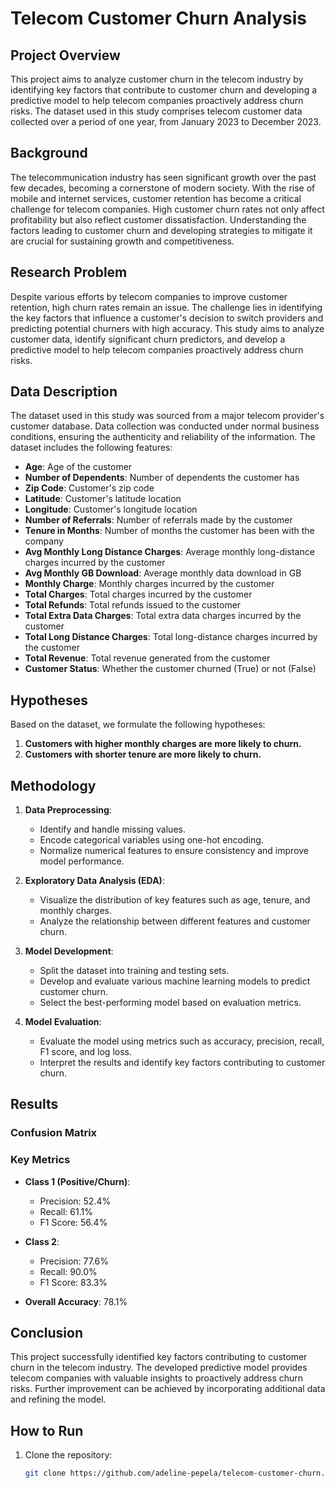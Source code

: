 # Telecom Customer Churn Analysis

## Project Overview

This project aims to analyze customer churn in the telecom industry by identifying key factors that contribute to customer churn and developing a predictive model to help telecom companies proactively address churn risks. The dataset used in this study comprises telecom customer data collected over a period of one year, from January 2023 to December 2023.

## Background

The telecommunication industry has seen significant growth over the past few decades, becoming a cornerstone of modern society. With the rise of mobile and internet services, customer retention has become a critical challenge for telecom companies. High customer churn rates not only affect profitability but also reflect customer dissatisfaction. Understanding the factors leading to customer churn and developing strategies to mitigate it are crucial for sustaining growth and competitiveness.

## Research Problem

Despite various efforts by telecom companies to improve customer retention, high churn rates remain an issue. The challenge lies in identifying the key factors that influence a customer's decision to switch providers and predicting potential churners with high accuracy. This study aims to analyze customer data, identify significant churn predictors, and develop a predictive model to help telecom companies proactively address churn risks.

## Data Description

The dataset used in this study was sourced from a major telecom provider's customer database. Data collection was conducted under normal business conditions, ensuring the authenticity and reliability of the information. The dataset includes the following features:

- **Age**: Age of the customer
- **Number of Dependents**: Number of dependents the customer has
- **Zip Code**: Customer's zip code
- **Latitude**: Customer's latitude location
- **Longitude**: Customer's longitude location
- **Number of Referrals**: Number of referrals made by the customer
- **Tenure in Months**: Number of months the customer has been with the company
- **Avg Monthly Long Distance Charges**: Average monthly long-distance charges incurred by the customer
- **Avg Monthly GB Download**: Average monthly data download in GB
- **Monthly Charge**: Monthly charges incurred by the customer
- **Total Charges**: Total charges incurred by the customer
- **Total Refunds**: Total refunds issued to the customer
- **Total Extra Data Charges**: Total extra data charges incurred by the customer
- **Total Long Distance Charges**: Total long-distance charges incurred by the customer
- **Total Revenue**: Total revenue generated from the customer
- **Customer Status**: Whether the customer churned (True) or not (False)

## Hypotheses

Based on the dataset, we formulate the following hypotheses:

1. **Customers with higher monthly charges are more likely to churn.**
2. **Customers with shorter tenure are more likely to churn.**

## Methodology

1. **Data Preprocessing**:
   - Identify and handle missing values.
   - Encode categorical variables using one-hot encoding.
   - Normalize numerical features to ensure consistency and improve model performance.

2. **Exploratory Data Analysis (EDA)**:
   - Visualize the distribution of key features such as age, tenure, and monthly charges.
   - Analyze the relationship between different features and customer churn.

3. **Model Development**:
   - Split the dataset into training and testing sets.
   - Develop and evaluate various machine learning models to predict customer churn.
   - Select the best-performing model based on evaluation metrics.

4. **Model Evaluation**:
   - Evaluate the model using metrics such as accuracy, precision, recall, F1 score, and log loss.
   - Interpret the results and identify key factors contributing to customer churn.

## Results

### Confusion Matrix


### Key Metrics

- **Class 1 (Positive/Churn)**:
  - Precision: 52.4%
  - Recall: 61.1%
  - F1 Score: 56.4%

- **Class 2**:
  - Precision: 77.6%
  - Recall: 90.0%
  - F1 Score: 83.3%

- **Overall Accuracy**: 78.1%

## Conclusion

This project successfully identified key factors contributing to customer churn in the telecom industry. The developed predictive model provides telecom companies with valuable insights to proactively address churn risks. Further improvement can be achieved by incorporating additional data and refining the model.


## How to Run

1. Clone the repository:
   ```bash
   git clone https://github.com/adeline-pepela/telecom-customer-churn.git
